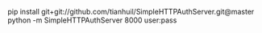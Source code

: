 pip install git+git://github.com/tianhuil/SimpleHTTPAuthServer.git@master
python -m SimpleHTTPAuthServer 8000 user:pass
